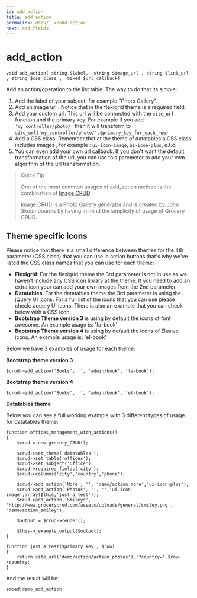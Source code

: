 ```yaml
---
id: add_action
title: add_action
permalink: docs/1.x/add_action
next: add_fields
---
```

# add_action

    void add_action( string $label,  string $image_url , string $link_url , string $css_class ,  mixed $url_callback)
    
Add an action/operation to the list table. The way to do that its simple:

1. Add the label of your subject, for example "Photo Gallery".
2. Add an image url . Notice that in the flexigrid theme is a required field.
3. Add your custom url. This url will be connected with the `site_url` function and the primary key. For example if you add `'my_controller/photo/'` then it will transform to `site_url('my_controller/photo/'.$primary_key_for_each_row)`
4. Add a CSS class. Remember that at the theme of datatables a CSS class includes images , for example :  `ui-icon-image`, `ui-icon-plus`, e.t.c.
5. You can even add your own url callback. If you don't want the default transformation of the url, you can use this paremeter to add your own algorithm of the url transformation.

> Quick Tip
>
> One of the most common usages of add_action method is the combination of [Image CRUD](/image-crud).
>
> Image CRUD is a Photo Gallery generator and is created by John Skoumbourdis by having in mind the simplicity of usage of Grocery CRUD.

## Theme specific icons

Please notice that there is a small difference between themes for the 4th parameter (CSS class) that you can use in action buttons that's why we've listed the CSS class names that you can use for each theme:

- **Flexigrid**: For the flexigrid theme the 3rd parameter is not in use as we haven't include any CSS icon library at the theme. If you need to add an extra icon your can add your own images from the 2nd parameter
- **Datatables**: For the datatables theme the 3rd parameter is using the jQuery UI icons. For a full list of the icons that you can use please check: Jquery UI icons. There is also an example that you can check below with a CSS icon.
- **Bootstrap Theme version 3** is using by default the icons of font awesome. An example usage is: 'fa-book'
- **Bootstrap Theme version 4** is using by default the icons of Elusive icons. An example usage is: 'el-book'

Below we have 3 examples of usage for each theme:

**Bootstrap theme version 3**

    $crud->add_action('Books', '', 'admin/book', 'fa-book');

**Bootstrap theme version 4**

    $crud->add_action('Books', '', 'admin/book', 'el-book');
    
**Datatables theme**

Below you can see a full working example with 3 different types of usage for datatables theme:

    function offices_management_with_actions()
    {
        $crud = new grocery_CRUD();
     
        $crud->set_theme('datatables');
        $crud->set_table('offices');
        $crud->set_subject('Office');
        $crud->required_fields('city');
        $crud->columns('city','country','phone');
     
        $crud->add_action('More', '', 'demo/action_more','ui-icon-plus');
        $crud->add_action('Photos', '', '','ui-icon-image',array($this,'just_a_test'));
        $crud->add_action('Smileys', 'http://www.grocerycrud.com/assets/uploads/general/smiley.png', 'demo/action_smiley');
     
        $output = $crud->render();
     
        $this->_example_output($output);
    }
     
    function just_a_test($primary_key , $row)
    {
        return site_url('demo/action/action_photos').'?country='.$row->country;
    }
    
And the result will be:

`embed:demo_add_action`
    